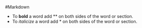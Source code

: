 #Markdown

* To **bold** a word add \** on both sides of the word or section.
* To *italicize* a word add \* on both sides of the word or section.

